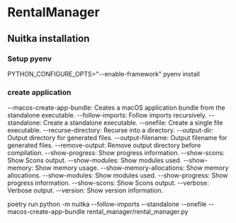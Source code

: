 # RentalManager


## Nuitka installation

### Setup pyenv
PYTHON_CONFIGURE_OPTS="--enable-framework" pyenv install

### create application
--macos-create-app-bundle: Ceates a macOS application bundle from the standalone executable.
--follow-imports: Follow imports recursively.
--standalone: Create a standalone executable.
--onefile: Create a single file executable.
--recurse-directory: Recurse into a directory.
--output-dir: Output directory for generated files.
--output-filename: Output filename for generated files.
--remove-output: Remove output directory before compilation.
--show-progress: Show progress information.
--show-scons: Show Scons output.
--show-modules: Show modules used.
--show-memory: Show memory usage.
--show-memory-allocations: Show memory allocations.
--show-modules: Show modules used.
--show-progress: Show progress information.
--show-scons: Show Scons output.
--verbose: Verbose output.
--version: Show version information.

poetry run python -m nuitka --follow-imports --standalone --onefile --macos-create-app-bundle rental_manager/rental_manager.py
